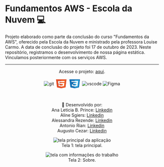 # Fundamentos AWS - Escola da Nuvem 💻

Projeto elaborado como parte da conclusão do curso "Fundamentos da AWS", oferecido pela Escola da Nuvem e ministrado pela professora Louise Carmo. A data de conclusão do projeto foi 17 de outubro de 2023. Neste repositório, registramos o desenvolvimento de nossa página estática. Vinculamos posteriormente com os serviços AWS.

***
<div align="center">
  
  Acesse o projeto: [aqui](). 
  <br>
  <br>
  <img align="center" alt="git" height="30" width="40" src="https://cdn.jsdelivr.net/gh/devicons/devicon/icons/git/git-original.svg" />
  <img align="center" alt="Rafa-HTML" height="30" width="40" src="https://raw.githubusercontent.com/devicons/devicon/master/icons/html5/html5-original.svg">
  <img align="center" alt="Rafa-CSS" height="30" width="40" src="https://raw.githubusercontent.com/devicons/devicon/master/icons/css3/css3-original.svg">
  <img align="center" alt="vscode" height="30" width="40" src="https://cdn.jsdelivr.net/gh/devicons/devicon/icons/vscode/vscode-original.svg" />
  <img align="center" alt="Figma" height="30" width="40" src="https://cdn.jsdelivr.net/gh/devicons/devicon/icons/figma/figma-original.svg" />
  
  <br>

  📌 Desenvolvido por:
  <br>
Ana Leticia B. Prince: [Linkedin](https://www.linkedin.com/in/analeticiabacha)
  <br>
    Aline Sgiers: [Linkedin](https://www.linkedin.com/in/alinesgiers)
  <br>
   Alessandra Rezende: [Linkedin](https://www.linkedin.com/in/alessandra-rezende/)
  <br>
  Antonio Rian: [Linkedin](https://www.linkedin.com/in/antonio-rian)
  <br>
Augusto Cezar: [Linkedin]()
  <br>
 
  <div align="center">
    <img alt="tela principal da aplicação" src="https://github.com/VontadeDoFogoo/OlaMundo/assets/30864314/2fce423c-bbc4-4059-925f-d16f2e83c7ca"/><br>
    Tela 1: tela principal.

  <img alt="tela com informações do trabalho" src="https://github.com/VontadeDoFogoo/OlaMundo/assets/30864314/64531dd5-d2ba-46ac-8961-8f7e76c22967"/><br>
  Tela 2: Sobre.
</div>
  
</div>
